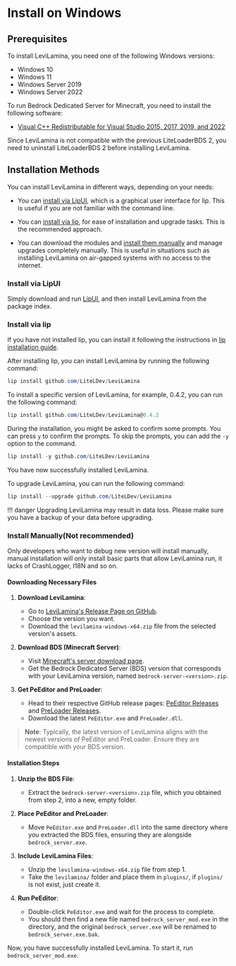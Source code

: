 # Install on Windows

## Prerequisites

To install LeviLamina, you need one of the following Windows versions:

- Windows 10
- Windows 11
- Windows Server 2019
- Windows Server 2022

To run Bedrock Dedicated Server for Minecraft, you need to install the following software:

- [Visual C++ Redistributable for Visual Studio 2015, 2017, 2019, and 2022](https://aka.ms/vs/17/release/vc_redist.x64.exe)

Since LeviLamina is not compatible with the previous LiteLoaderBDS 2, you need to uninstall LiteLoaderBDS 2 before installing LeviLamina.

## Installation Methods

You can install LeviLamina in different ways, depending on your needs:

- You can [install via LipUI](#install-via-lipui), which is a graphical user interface for lip. This is useful if you are not familiar with the command line.

- You can [install via lip](#install-via-lip), for ease of installation and upgrade tasks. This is the recommended approach.

- You can download the modules and [install them manually](#install-manually) and manage upgrades completely manually. This is useful in situations such as installing LeviLamina on air-gapped systems with no access to the internet.

### Install via LipUI

Simply download and run [LipUI](https://github.com/lippkg/LipUI), and then install LeviLamina from the package index.

### Install via lip

If you have not installed lip, you can install it following the instructions in [lip installation guide](https://lip.futrime.com/install/).

After installing lip, you can install LeviLamina by running the following command:

```powershell
lip install github.com/LiteLDev/LeviLamina
```

To install a specific version of LeviLamina, for example, 0.4.2, you can run the following command:

```powershell
lip install github.com/LiteLDev/LeviLamina@0.4.2
```

During the installation, you might be asked to confirm some prompts. You can press `y` to confirm the prompts. To skip the prompts, you can add the `-y` option to the command.

```powershell
lip install -y github.com/LiteLDev/LeviLamina
```

You have now successfully installed LeviLamina.

To upgrade LeviLamina, you can run the following command:

```powershell
lip install --upgrade github.com/LiteLDev/LeviLamina
```

!!! danger
    Upgrading LeviLamina may result in data loss. Please make sure you have a backup of your data before upgrading.

### Install Manually(Not recommended)

Only developers who want to debug new version will install manually, manual installation will only install basic parts that allow LeviLamina run, it lacks of CrashLogger, I18N and so on.

#### Downloading Necessary Files

1. **Download LeviLamina**:
      - Go to [LeviLamina's Release Page on GitHub](https://github.com/LiteLDev/LeviLamina/releases).
      - Choose the version you want.
      - Download the `levilamina-windows-x64.zip` file from the selected version's assets.

2. **Download BDS (Minecraft Server)**:
      - Visit [Minecraft's server download page](https://www.minecraft.net/en-us/download/server/bedrock).
      - Get the Bedrock Dedicated Server (BDS) version that corresponds with your LeviLamina version, named `bedrock-server-<version>.zip`.

3. **Get PeEditor and PreLoader**:
      - Head to their respective GitHub release pages: [PeEditor Releases](https://github.com/LiteLDev/PeEditor/releases) and [PreLoader Releases](https://github.com/LiteLDev/PreLoader/releases).
      - Download the latest `PeEditor.exe` and `PreLoader.dll`.

> **Note**: Typically, the latest version of LeviLamina aligns with the newest versions of PeEditor and PreLoader. Ensure they are compatible with your BDS version.

#### Installation Steps

1. **Unzip the BDS File**:
      - Extract the `bedrock-server-<version>.zip` file, which you obtained from step 2, into a new, empty folder.

2. **Place PeEditor and PreLoader**:
      - Move `PeEditor.exe` and `PreLoader.dll` into the same directory where you extracted the BDS files, ensuring they are alongside `bedrock_server.exe`.

3. **Include LeviLamina Files**:
      - Unzip the `levilamina-windows-x64.zip` file from step 1.
      - Take the `levilamina/` folder and place them in `plugins/`, if `plugins/` is not exist, just create it.

4. **Run PeEditor**:
      - Double-click `PeEditor.exe` and wait for the process to complete.
      - You should then find a new file named `bedrock_server_mod.exe` in the directory, and the original `bedrock_server.exe` will be renamed to `bedrock_server.exe.bak`.

Now, you have successfully installed LeviLamina. To start it, run `bedrock_server_mod.exe`.
